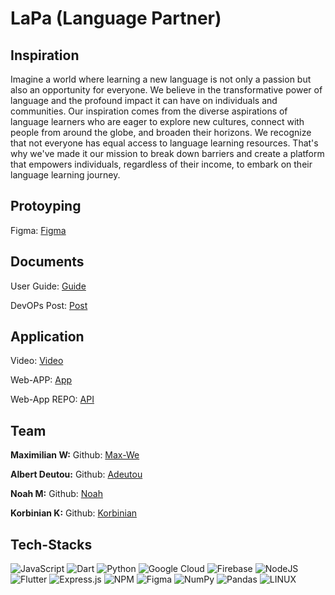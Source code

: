 # LaPa (Language Partner)

## Inspiration
Imagine a world where learning a new language is not only a passion but also an opportunity for everyone. We believe in the transformative power of language and the profound impact it can have on individuals and communities. Our inspiration comes from the diverse aspirations of language learners who are eager to explore new cultures, connect with people from around the globe, and broaden their horizons. We recognize that not everyone has equal access to language learning resources. That's why we've made it our mission to break down barriers and create a platform that empowers individuals, regardless of their income, to embark on their language learning journey.


## Protoyping
Figma: [Figma](https://www.figma.com/file/UGmocjHXjvbi0D1kboAGJv/Material-3-Design-Kit-(Community)?type=design&node-id=2%3A24497&t=42EHrl2JvUgRpwSZ-1)


## Documents
User Guide: [Guide](userguide.md)

DevOPs Post: [Post](https://devpost.com/software/lapa)

## Application
Video: [Video](https://www.youtube.com/watch?v=o_VK9J2H0Fo)

Web-APP: [App](https://noahmeissner.github.io/#/)

Web-App REPO: [API](https://github.com/korbi-hub/LanguagePartner)


## Team

**Maximilian W:**
Github: [Max-We](https://github.com/Max-We)

**Albert Deutou:**
Github: [Adeutou](https://github.com/adeutou)

**Noah M:**
Github: [Noah](https://github.com/NoahMeissner)

**Korbinian K:**
Github: [Korbinian](https://github.com/korbi-hub)


## Tech-Stacks
![JavaScript](https://img.shields.io/badge/javascript-%23323330.svg?style=for-the-badge&logo=javascript&logoColor=%23F7DF1E) ![Dart](https://img.shields.io/badge/dart-%230175C2.svg?style=for-the-badge&logo=dart&logoColor=white) ![Python](https://img.shields.io/badge/python-3670A0?style=for-the-badge&logo=python&logoColor=ffdd54) ![Google Cloud](https://img.shields.io/badge/Google%20Cloud-%234285F4.svg?style=for-the-badge&logo=google-cloud&logoColor=white) ![Firebase](https://img.shields.io/badge/firebase-%23039BE5.svg?style=for-the-badge&logo=firebase) ![NodeJS](https://img.shields.io/badge/node.js-6DA55F?style=for-the-badge&logo=node.js&logoColor=white) ![Flutter](https://img.shields.io/badge/Flutter-%2302569B.svg?style=for-the-badge&logo=Flutter&logoColor=white) ![Express.js](https://img.shields.io/badge/express.js-%23404d59.svg?style=for-the-badge&logo=express&logoColor=%2361DAFB) ![NPM](https://img.shields.io/badge/NPM-%23000000.svg?style=for-the-badge&logo=npm&logoColor=white) 	![Figma](https://img.shields.io/badge/figma-%23F24E1E.svg?style=for-the-badge&logo=figma&logoColor=white) ![NumPy](https://img.shields.io/badge/numpy-%23013243.svg?style=for-the-badge&logo=numpy&logoColor=white) ![Pandas](https://img.shields.io/badge/pandas-%23150458.svg?style=for-the-badge&logo=pandas&logoColor=white) ![LINUX](https://img.shields.io/badge/Linux-FCC624?style=for-the-badge&logo=linux&logoColor=black)
